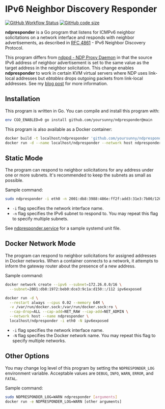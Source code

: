 # IPv6 Neighbor Discovery Responder

[![GitHub Workflow Status](https://img.shields.io/github/actions/workflow/status/yoursunny/ndpresponder/build.yml)](https://github.com/yoursunny/ndpresponder/actions) [![GitHub code size](https://img.shields.io/github/languages/code-size/yoursunny/ndpresponder?style=flat&logo=GitHub)](https://github.com/yoursunny/ndpresponder)

**ndpresponder** is a Go program that listens for ICMPv6 neighbor solicitations on a network interface and responds with neighbor advertisements, as described in [RFC 4861](https://tools.ietf.org/html/rfc4861) - IPv6 Neighbor Discovery Protocol.

This program differs from [ndppd - NDP Proxy Daemon](https://github.com/DanielAdolfsson/ndppd) in that the source IPv6 address of neighbor advertisement is set to the same value as the target address in the neighbor solicitation.
This change enables **ndpresponder** to work in certain KVM virtual servers where NDP uses link-local addresses but *ebtables* drops outgoing packets from link-local addresses.
See my [blog post](https://yoursunny.com/t/2021/ndpresponder/) for more information.

## Installation

This program is written in Go.
You can compile and install this program with:

```bash
env CGO_ENABLED=0 go install github.com/yoursunny/ndpresponder@main
```

This program is also available as a Docker container:

```bash
docker build -t localhost/ndpresponder 'github.com/yoursunny/ndpresponder#main'
docker run -d --name localhost/ndpresponder --network host ndpresponder [arguments]
```

## Static Mode

The program can respond to neighbor solicitations for any address under one or more subnets.
It's recommended to keep the subnets as small as possible.

Sample command:

```bash
sudo ndpresponder -i eth0 -n 2001:db8:3988:486e:ff2f:add3:31e3:7b00/120
```

* `-i` flag specifies the network interface name.
* `-n` flag specifies the IPv6 subnet to respond to.
  You may repeat this flag to specify multiple subnets.

See [ndpresponder.service](ndpresponder.service) for a sample systemd unit file.

## Docker Network Mode

The program can respond to neighbor solicitations for assigned addresses in Docker networks.
When a container connects to a network, it attempts to inform the gateway router about the presence of a new address.

Sample command:

```bash
docker network create --ipv6 --subnet=172.26.0.0/16 \
  --subnet=2001:db8:1972:beb0:dce3:9c1a:d150::/112 ipv6exposed

docker run -d \
  --restart always --cpus 0.02 --memory 64M \
  -v /var/run/docker.sock:/var/run/docker.sock:ro \
  --cap-drop=ALL --cap-add=NET_RAW --cap-add=NET_ADMIN \
  --network host --name ndpresponder \
  localhost/ndpresponder -i eth0 -N ipv6exposed
```

* `-i` flag specifies the network interface name.
* `-N` flag specifies the Docker network name.
  You may repeat this flag to specify multiple networks.

## Other Options

You may change log level of this program by setting the `NDPRESPONDER_LOG` environment variable.
Acceptable values are `DEBUG`, `INFO`, `WARN`, `ERROR`, and `FATAL`.

Sample command:

```bash
sudo NDPRESPONDER_LOG=WARN ndpresponder [arguments]
docker run -e NDPRESPONDER_LOG=WARN [other arguments]
```
